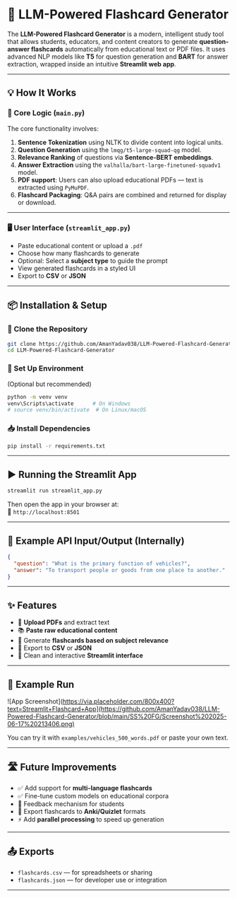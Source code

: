 
# 🧠 LLM-Powered Flashcard Generator

The **LLM-Powered Flashcard Generator** is a modern, intelligent study tool that allows students, educators, and content creators to generate **question-answer flashcards** automatically from educational text or PDF files. It uses advanced NLP models like **T5** for question generation and **BART** for answer extraction, wrapped inside an intuitive **Streamlit web app**.

---

## 💡 How It Works

### 🔧 Core Logic (`main.py`)

The core functionality involves:

1. **Sentence Tokenization** using NLTK to divide content into logical units.
2. **Question Generation** using the `lmqg/t5-large-squad-qg` model.
3. **Relevance Ranking** of questions via **Sentence-BERT embeddings**.
4. **Answer Extraction** using the `valhalla/bart-large-finetuned-squadv1` model.
5. **PDF support**: Users can also upload educational PDFs — text is extracted using `PyMuPDF`.
6. **Flashcard Packaging**: Q&A pairs are combined and returned for display or download.

---

### 🖥️ User Interface (`streamlit_app.py`)

- Paste educational content or upload a `.pdf`
- Choose how many flashcards to generate
- Optional: Select a **subject type** to guide the prompt
- View generated flashcards in a styled UI
- Export to **CSV** or **JSON**

---

## 📦 Installation & Setup

### 🔁 Clone the Repository

```bash
git clone https://github.com/AmanYadav038/LLM-Powered-Flashcard-Generator.git
cd LLM-Powered-Flashcard-Generator
```

### 🐍 Set Up Environment

(Optional but recommended)

```bash
python -m venv venv
venv\Scripts\activate      # On Windows
# source venv/bin/activate  # On Linux/macOS
```

### 📥 Install Dependencies

```bash
pip install -r requirements.txt
```

---

## ▶️ Running the Streamlit App

```bash
streamlit run streamlit_app.py
```

Then open the app in your browser at:  
📍 `http://localhost:8501`

---

## 📄 Example API Input/Output (Internally)

```json
{
  "question": "What is the primary function of vehicles?",
  "answer": "To transport people or goods from one place to another."
}
```

---

## ✨ Features

- 📄 **Upload PDFs** and extract text
- 📚 **Paste raw educational content**
- 🎯 Generate **flashcards based on subject relevance**
- 💾 Export to **CSV** or **JSON**
- 💬 Clean and interactive **Streamlit interface**

---

## 🧪 Example Run

![App Screenshot](https://via.placeholder.com/800x400?text=Streamlit+Flashcard+App](https://github.com/AmanYadav038/LLM-Powered-Flashcard-Generator/blob/main/SS%20FG/Screenshot%202025-06-17%20213406.png)

You can try it with `examples/vehicles_500_words.pdf` or paste your own text.

---

## 🛣️ Future Improvements

- ✅ Add support for **multi-language flashcards**
- ✅ Fine-tune custom models on educational corpora
- 🔄 Feedback mechanism for students
- 🔖 Export flashcards to **Anki/Quizlet** formats
- ⚡ Add **parallel processing** to speed up generation

---

## 📤 Exports

- `flashcards.csv` — for spreadsheets or sharing
- `flashcards.json` — for developer use or integration

---
